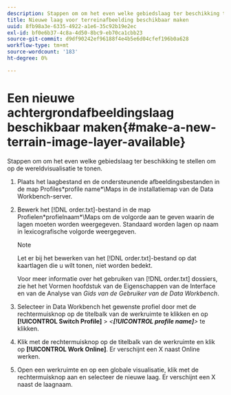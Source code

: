 ```yaml
---
description: Stappen om om het even welke gebiedslaag ter beschikking te stellen om op de wereldvisualisatie te tonen.
title: Nieuwe laag voor terreinafbeelding beschikbaar maken
uuid: 8fb98a3e-6335-4922-a1e6-35c92b19e2ec
exl-id: bf0e6b37-4c8a-4d50-8bc9-eb70ca1cbb23
source-git-commit: d9df90242ef96188f4e4b5e6d04cfef196b0a628
workflow-type: tm+mt
source-wordcount: '183'
ht-degree: 0%

---
```


# Een nieuwe achtergrondafbeeldingslaag beschikbaar maken{#make-a-new-terrain-image-layer-available}

Stappen om om het even welke gebiedslaag ter beschikking te stellen om op de wereldvisualisatie te tonen.

1. Plaats het laagbestand en de ondersteunende afbeeldingsbestanden in de map Profiles\*profile name*\Maps in de installatiemap van de Data Workbench-server.
1. Bewerk het [!DNL order.txt]-bestand in de map Profielen\*profielnaam*\Maps om de volgorde aan te geven waarin de lagen moeten worden weergegeven. Standaard worden lagen op naam in lexicografische volgorde weergegeven.

   >[!NOTE]
   >
   >Let er bij het bewerken van het [!DNL order.txt]-bestand op dat kaartlagen die u wilt tonen, niet worden bedekt.

   Voor meer informatie over het gebruiken van [!DNL order.txt] dossiers, zie het het Vormen hoofdstuk van de Eigenschappen van de Interface en van de Analyse van *Gids van de Gebruiker van de Data Workbench*.

1. Selecteer in Data Workbench het gewenste profiel door met de rechtermuisknop op de titelbalk van de werkruimte te klikken en op **[!UICONTROL Switch Profile]** > *&lt;**[!UICONTROL profile name]**>* te klikken.
1. Klik met de rechtermuisknop op de titelbalk van de werkruimte en klik op **[!UICONTROL Work Online]**. Er verschijnt een X naast Online werken.
1. Open een werkruimte en op een globale visualisatie, klik met de rechtermuisknop aan en selecteer de nieuwe laag. Er verschijnt een X naast de laagnaam.
